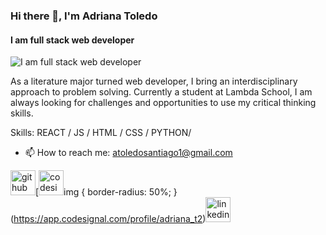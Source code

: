 ### Hi there 👋, I'm Adriana Toledo
#### I am full stack web developer
![I am full stack web developer](https://courses.edx.org/assets/courseware/v1/f3d6441889fde5271aea42355c41c8dc/asset-v1:HarvardX+DigHum_01+1T2020+type@asset+block/course_graphic_banner.jpg)

As a literature major turned web developer, I bring an interdisciplinary approach to problem solving. Currently a student at Lambda School, I am always looking for challenges and opportunities to use my critical thinking skills. 

Skills:  REACT / JS / HTML / CSS / PYTHON/ 

- 📫 How to reach me: atoledosantiago1@gmail.com 


[<img src='https://cdn3.iconfinder.com/data/icons/social-network-round-gloss-shine/512/GitHub_Social-Network-Communicate-Page-Curl-Effect-Circle-Glossy-Shadow-Shine.png' alt='github' height='40'>](https://github.com/atoledo1)[<img src='https://cdn.dribbble.com/users/2077073/screenshots/6547756/codesignal.gif' alt='codesignal' height='40'>img {
  border-radius: 50%;
}(https://app.codesignal.com/profile/adriana_t2)[<img src='https://cdn3.iconfinder.com/data/icons/social-network-round-gloss-shine/512/LinkedIn_Social-Network-Communicate-Page-Curl-Effect-Circle-Glossy-Shadow-Shine.png' alt='linkedin' height='40'>](https://www.linkedin.com/in/ats2012/)


